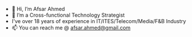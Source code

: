 - 👋 Hi, I’m Afsar Ahmed
- 👀 I’m a Cross-functional Technology Strategist
- I've over 18 years of experience in IT/ITES/Telecom/Media/F&B Industry
- 📫 You can reach me @ afsar.ahmed@gmail.com

<!---
afsar051080/afsar051080 is a ✨ special ✨ repository because its `README.md` (this file) appears on your GitHub profile.
You can click the Preview link to take a look at your changes.
--->
